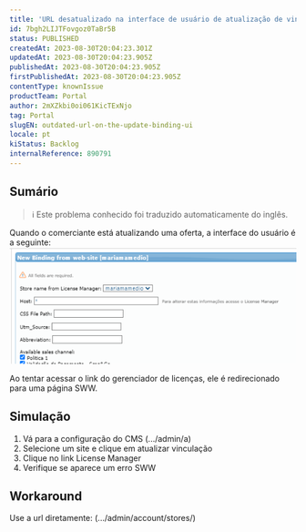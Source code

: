```yaml
---
title: 'URL desatualizado na interface de usuário de atualização de vinculação'
id: 7bgh2LIJTFovgoz0TaBr5B
status: PUBLISHED
createdAt: 2023-08-30T20:04:23.301Z
updatedAt: 2023-08-30T20:04:23.905Z
publishedAt: 2023-08-30T20:04:23.905Z
firstPublishedAt: 2023-08-30T20:04:23.905Z
contentType: knownIssue
productTeam: Portal
author: 2mXZkbi0oi061KicTExNjo
tag: Portal
slugEN: outdated-url-on-the-update-binding-ui
locale: pt
kiStatus: Backlog
internalReference: 890791
---
```


## Sumário

>ℹ️ Este problema conhecido foi traduzido automaticamente do inglês.


Quando o comerciante está atualizando uma oferta, a interface do usuário é a seguinte:
 ![](https://raw.githubusercontent.com/vtexdocs/help-center-content/refs/heads/main/docs/pt/known-issues/Portal/url-desatualizado-na-interface-de-usuario-de-atualizacao-de-vinculacao_1.png)

Ao tentar acessar o link do gerenciador de licenças, ele é redirecionado para uma página SWW.

## Simulação



1. Vá para a configuração do CMS (.../admin/a)
2. Selecione um site e clique em atualizar vinculação
3. Clique no link License Manager
4. Verifique se aparece um erro SWW

## Workaround


Use a url diretamente: (.../admin/account/stores/)





